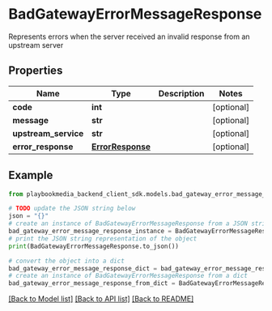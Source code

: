 # BadGatewayErrorMessageResponse

Represents errors when the server received an invalid response from an upstream server

## Properties

Name | Type | Description | Notes
------------ | ------------- | ------------- | -------------
**code** | **int** |  | [optional] 
**message** | **str** |  | [optional] 
**upstream_service** | **str** |  | [optional] 
**error_response** | [**ErrorResponse**](ErrorResponse.md) |  | [optional] 

## Example

```python
from playbookmedia_backend_client_sdk.models.bad_gateway_error_message_response import BadGatewayErrorMessageResponse

# TODO update the JSON string below
json = "{}"
# create an instance of BadGatewayErrorMessageResponse from a JSON string
bad_gateway_error_message_response_instance = BadGatewayErrorMessageResponse.from_json(json)
# print the JSON string representation of the object
print(BadGatewayErrorMessageResponse.to_json())

# convert the object into a dict
bad_gateway_error_message_response_dict = bad_gateway_error_message_response_instance.to_dict()
# create an instance of BadGatewayErrorMessageResponse from a dict
bad_gateway_error_message_response_from_dict = BadGatewayErrorMessageResponse.from_dict(bad_gateway_error_message_response_dict)
```
[[Back to Model list]](../README.md#documentation-for-models) [[Back to API list]](../README.md#documentation-for-api-endpoints) [[Back to README]](../README.md)


